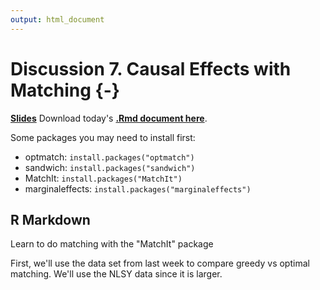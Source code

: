 ```yaml
---
output: html_document
---
```


# Discussion 7. Causal Effects with Matching {-}

[**Slides**](assets/discussions/discussion7.pdf)
Download today's [**.Rmd document here**](assets/discussions/matching_lab.Rmd).

Some packages you may need to install first:

- optmatch: `install.packages("optmatch")`
- sandwich: `install.packages("sandwich")`
- MatchIt: `install.packages("MatchIt")`
- marginaleffects: `install.packages("marginaleffects")`



## R Markdown
Learn to do matching with the "MatchIt" package

First, we'll use the data set from last week to compare greedy vs optimal matching. We'll use the NLSY data since it is larger.




















